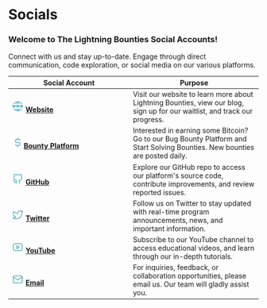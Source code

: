 # Socials

### Welcome to The Lightning Bounties Social Accounts!

Connect with us and stay up-to-date. Engage through direct communication, code exploration, or social media on our various platforms.

<table><thead><tr><th width="230">Social Account</th><th>Purpose</th></tr></thead><tbody><tr><td><img src="../.gitbook/assets/website_teal.png" alt="">  <a href="https://www.lightningbounties.com/"><strong>Website</strong></a></td><td>Visit our website to learn more about Lightning Bounties, view our blog, sign up for our waitlist, and track our progress.</td></tr><tr><td><img src="../.gitbook/assets/dollaricon_teal.png" alt="" data-size="original"><a href="https://app.lightningbounties.com/"><strong>Bounty Platform</strong></a></td><td>Interested in earning some Bitcoin? Go to our Bug Bounty Platform and Start Solving Bounties. New bounties are posted daily.</td></tr><tr><td><img src="../.gitbook/assets/github_teal.png" alt="">  <a href="https://github.com/Lightning-Bounties"><strong>GitHub</strong></a></td><td>Explore our GitHub repo to access our platform's source code, contribute improvements, and review reported issues.</td></tr><tr><td><img src="../.gitbook/assets/twitter_teal.png" alt="">   <a href="https://x.com/LBounties"><strong>Twitter</strong></a></td><td>Follow us on Twitter to stay updated with real-time program announcements, news, and important information.</td></tr><tr><td><img src="../.gitbook/assets/youtube_teal.png" alt="">   <a href="https://youtube.com/@lightningbounties?si=AGCT8Zqazy1IUDaX"><strong>YouTube</strong></a></td><td>Subscribe to our YouTube channel to access educational videos, and learn through our in-depth tutorials.</td></tr><tr><td><img src="../.gitbook/assets/email_teal.png" alt="">   <a href="mailto:founders@lightningbounties.com"><strong>Email</strong></a></td><td>For inquiries, feedback, or collaboration opportunities, please email us. Our team will gladly assist you.</td></tr></tbody></table>
